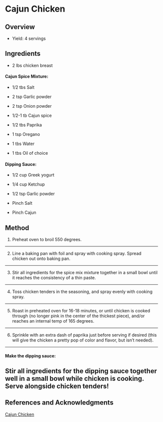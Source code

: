 # Cajun Chicken

## Overview

- Yield: 4 servings

## Ingredients

- 2 lbs chicken breast

#### Cajun Spice Mixture:

- 1/2 tbs Salt

- 2 tsp Garlic powder

- 2 tsp Onion powder

- 1/2-1 tb Cajun spice

- 1/2 tbs Paprika

- 1 tsp Oregano

- 1 tbs Water

- 1 tbs Oil of choice

#### Dipping Sauce:

- 1/2 cup Greek yogurt

- 1/4 cup Ketchup

- 1/2 tsp Garlic powder

- Pinch Salt

- Pinch Cajun

## Method

1. Preheat oven to broil 550 degrees.
---
2. Line a baking pan with foil and spray with cooking spray. Spread chicken out onto baking pan.
---
3. Stir all ingredients for the spice mix mixture together in a small bowl until it reaches the consistency of a thin paste.
---
4. Toss chicken tenders in the seasoning, and spray evenly with cooking spray.
---
5. Roast in preheated oven for 16-18 minutes, or until chicken is cooked through (no longer pink in the center of the thickest piece), and/or reaches an internal temp of 165 degrees.
---
6. Sprinkle with an extra dash of paprika just before serving if desired (this will give the chicken a pretty pop of color and flavor, but isn’t needed).
---

#### Make the dipping sauce:

Stir all ingredients for the dipping sauce together well in a small bowl while chicken is cooking. Serve alongside chicken tenders!
---

## References and Acknowledgments

[Cajun Chicken](https://dashingdish.com/recipe/cajun-chicken)
